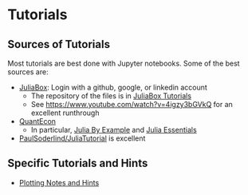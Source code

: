# Tutorials
## Sources of Tutorials
Most tutorials are best done with Jupyter notebooks.  Some of the best sources are:
- [JuliaBox](https://next.juliabox.com/): Login with a github, google, or linkedin account
  - The repository of the files is in [JuliaBox Tutorials](https://github.com/xorJane/Introduction_to_Julia_tutorials)
  - See https://www.youtube.com/watch?v=4igzy3bGVkQ for an excellent runthrough
- [QuantEcon](https://lectures.quantecon.org/jl/)
  - In particular, [Julia By Example](https://lectures.quantecon.org/jl/julia_by_example.html) and [Julia Essentials](https://lectures.quantecon.org/jl/julia_essentials.html)
- [PaulSoderlind/JuliaTutorial](https://github.com/PaulSoderlind/JuliaTutorial) is excellent

## Specific Tutorials and Hints
- [Plotting Notes and Hints](plotting.md)
